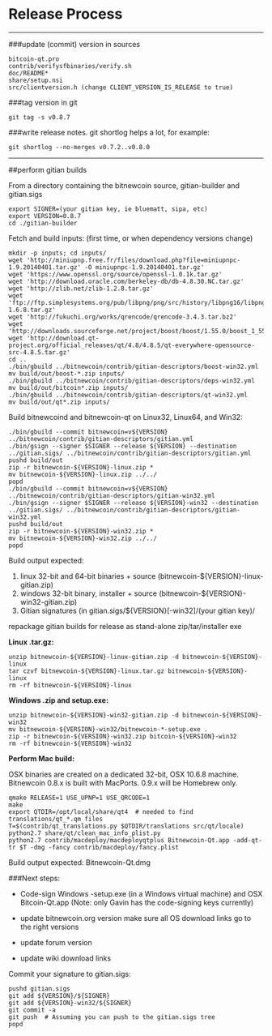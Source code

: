 Release Process
====================

* * *

###update (commit) version in sources


	bitcoin-qt.pro
	contrib/verifysfbinaries/verify.sh
	doc/README*
	share/setup.nsi
	src/clientversion.h (change CLIENT_VERSION_IS_RELEASE to true)

###tag version in git

	git tag -s v0.8.7

###write release notes. git shortlog helps a lot, for example:

	git shortlog --no-merges v0.7.2..v0.8.0

* * *

##perform gitian builds

 From a directory containing the bitnewcoin source, gitian-builder and gitian.sigs
  
	export SIGNER=(your gitian key, ie bluematt, sipa, etc)
	export VERSION=0.8.7
	cd ./gitian-builder

 Fetch and build inputs: (first time, or when dependency versions change)

	mkdir -p inputs; cd inputs/
	wget 'http://miniupnp.free.fr/files/download.php?file=miniupnpc-1.9.20140401.tar.gz' -O miniupnpc-1.9.20140401.tar.gz'
	wget 'https://www.openssl.org/source/openssl-1.0.1k.tar.gz'
	wget 'http://download.oracle.com/berkeley-db/db-4.8.30.NC.tar.gz'
	wget 'http://zlib.net/zlib-1.2.8.tar.gz'
	wget 'ftp://ftp.simplesystems.org/pub/libpng/png/src/history/libpng16/libpng-1.6.8.tar.gz'
	wget 'http://fukuchi.org/works/qrencode/qrencode-3.4.3.tar.bz2'
	wget 'http://downloads.sourceforge.net/project/boost/boost/1.55.0/boost_1_55_0.tar.bz2'
	wget 'http://download.qt-project.org/official_releases/qt/4.8/4.8.5/qt-everywhere-opensource-src-4.8.5.tar.gz'
	cd ..
	./bin/gbuild ../bitnewcoin/contrib/gitian-descriptors/boost-win32.yml
	mv build/out/boost-*.zip inputs/
	./bin/gbuild ../bitnewcoin/contrib/gitian-descriptors/deps-win32.yml
	mv build/out/bitcoin*.zip inputs/
	./bin/gbuild ../bitnewcoin/contrib/gitian-descriptors/qt-win32.yml
	mv build/out/qt*.zip inputs/

 Build bitnewcoind and bitnewcoin-qt on Linux32, Linux64, and Win32:
  
	./bin/gbuild --commit bitnewcoin=v${VERSION} ../bitnewcoin/contrib/gitian-descriptors/gitian.yml
	./bin/gsign --signer $SIGNER --release ${VERSION} --destination ../gitian.sigs/ ../bitnewcoin/contrib/gitian-descriptors/gitian.yml
	pushd build/out
	zip -r bitnewcoin-${VERSION}-linux.zip *
	mv bitnewcoin-${VERSION}-linux.zip ../../
	popd
	./bin/gbuild --commit bitnewcoin=v${VERSION} ../bitnewcoin/contrib/gitian-descriptors/gitian-win32.yml
	./bin/gsign --signer $SIGNER --release ${VERSION}-win32 --destination ../gitian.sigs/ ../bitnewcoin/contrib/gitian-descriptors/gitian-win32.yml
	pushd build/out
	zip -r bitnewcoin-${VERSION}-win32.zip *
	mv bitnewcoin-${VERSION}-win32.zip ../../
	popd

  Build output expected:

  1. linux 32-bit and 64-bit binaries + source (bitnewcoin-${VERSION}-linux-gitian.zip)
  2. windows 32-bit binary, installer + source (bitnewcoin-${VERSION}-win32-gitian.zip)
  3. Gitian signatures (in gitian.sigs/${VERSION}[-win32]/(your gitian key)/

repackage gitian builds for release as stand-alone zip/tar/installer exe

**Linux .tar.gz:**

	unzip bitnewcoin-${VERSION}-linux-gitian.zip -d bitnewcoin-${VERSION}-linux
	tar czvf bitnewcoin-${VERSION}-linux.tar.gz bitnewcoin-${VERSION}-linux
	rm -rf bitnewcoin-${VERSION}-linux

**Windows .zip and setup.exe:**

	unzip bitnewcoin-${VERSION}-win32-gitian.zip -d bitnewcoin-${VERSION}-win32
	mv bitnewcoin-${VERSION}-win32/bitnewcoin-*-setup.exe .
	zip -r bitnewcoin-${VERSION}-win32.zip bitcoin-${VERSION}-win32
	rm -rf bitnewcoin-${VERSION}-win32

**Perform Mac build:**

  OSX binaries are created on a dedicated 32-bit, OSX 10.6.8 machine.
  Bitnewcoin 0.8.x is built with MacPorts.  0.9.x will be Homebrew only.

	qmake RELEASE=1 USE_UPNP=1 USE_QRCODE=1
	make
	export QTDIR=/opt/local/share/qt4  # needed to find translations/qt_*.qm files
	T=$(contrib/qt_translations.py $QTDIR/translations src/qt/locale)
	python2.7 share/qt/clean_mac_info_plist.py
	python2.7 contrib/macdeploy/macdeployqtplus Bitnewcoin-Qt.app -add-qt-tr $T -dmg -fancy contrib/macdeploy/fancy.plist

 Build output expected: Bitnewcoin-Qt.dmg

###Next steps:

* Code-sign Windows -setup.exe (in a Windows virtual machine) and
  OSX Bitcoin-Qt.app (Note: only Gavin has the code-signing keys currently)

* update bitnewcoin.org version
  make sure all OS download links go to the right versions

* update forum version

* update wiki download links

Commit your signature to gitian.sigs:

	pushd gitian.sigs
	git add ${VERSION}/${SIGNER}
	git add ${VERSION}-win32/${SIGNER}
	git commit -a
	git push  # Assuming you can push to the gitian.sigs tree
	popd

